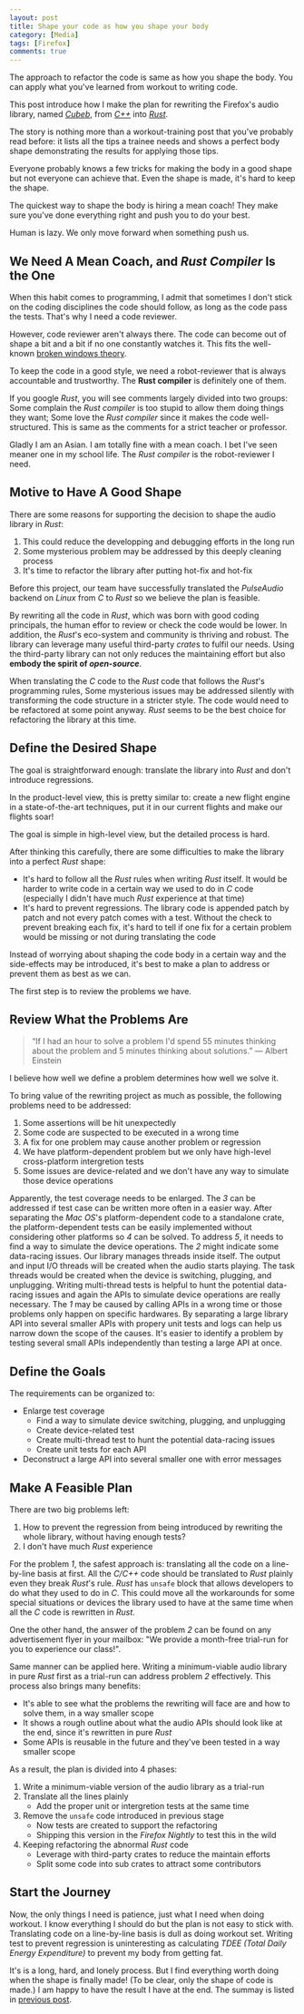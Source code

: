 ```yaml
---
layout: post
title: Shape your code as how you shape your body
category: [Media]
tags: [Firefox]
comments: true
---
```


The approach to refactor the code is same as how you shape the body.
You can apply what you've learned from workout to writing code.

<!--read more-->

This post introduce how I make the plan for rewriting the Firefox's audio library,
named [*Cubeb*][cubeb], from [*C++*][cubeb-audiounit] into [*Rust*][cubeb-coreaudio-rs].

The story is nothing more than a workout-training post that you've probably read before:
it lists all the tips a trainee needs and shows a perfect body shape demonstrating
the results for applying those tips.

Everyone probably knows a few tricks for making the body in a good shape
but not everyone can achieve that.
Even the shape is made, it's hard to keep the shape.

The quickest way to shape the body is hiring a mean coach!
They make sure you've done everything right and push you to do your best.

Human is lazy. We only move forward when something push us.

## We Need A Mean Coach, and *Rust Compiler* Is the One

When this habit comes to programming,
I admit that sometimes I don't stick on the coding disciplines the code should follow,
as long as the code pass the tests.
That's why I need a code reviewer.

However, code reviewer aren't always there.
The code can become out of shape a bit and a bit if no one constantly watches it.
This fits the well-known [broken windows theory](https://en.wikipedia.org/wiki/Broken_windows_theory).

To keep the code in a good style, we need a robot-reviewer that is always accountable and trustworthy.
The **Rust compiler** is definitely one of them.

If you google *Rust*, you will see comments largely divided into two groups:
Some complain the *Rust compiler* is too stupid to allow them doing things they want;
Some love the *Rust compiler* since it makes the code well-structured.
This is same as the comments for a strict teacher or professor.

Gladly I am an Asian. I am totally fine with a mean coach.
I bet I've seen meaner one in my school life.
The *Rust compiler* is the robot-reviewer I need.

## Motive to Have A Good Shape

There are some reasons for supporting the decision
to shape the audio library in *Rust*:

1. This could reduce the developping and debugging efforts in the long run
2. Some mysterious problem may be addressed by this deeply cleaning process
3. It's time to refactor the library after putting hot-fix and hot-fix

Before this project, our team have successfully translated
the *PulseAudio* backend on *Linux* from *C* to *Rust* so
we believe the plan is feasible.

By rewriting all the code in *Rust*, which was born with good coding principals,
the human effor to review or check the code would be lower.
In addition, the *Rust*'s eco-system and community is thriving and robust.
The library can leverage many useful third-party *crate*s to fulfil our needs.
Using the third-party library can not only reduces the maintaining effort
but also __embody the spirit of *open-source*__.

When translating the *C* code to the *Rust* code that follows the *Rust*'s programming rules,
Some mysterious issues may be addressed silently
with transforming the code structure in a stricter style.
The code would need to be refactored at some point anyway.
*Rust* seems to be the best choice for refactoring the library at this time.

## Define the Desired Shape

The goal is straightforward enough:
translate the library into *Rust* and don't introduce regressions.

In the product-level view, this is pretty similar to:
create a new flight engine in a state-of-the-art techniques,
put it in our current flights and make our flights soar!

The goal is simple in high-level view, but the detailed process is hard.

After thinking this carefully,
there are some difficulties to make the library into a perfect *Rust* shape:

- It's hard to follow all the *Rust* rules when writing *Rust* itself.
  It would be harder to write code in a certain way we used to do in *C* code
  (especially I didn't have much *Rust* experience at that time)
- It's hard to prevent regressions.
  The library code is appended patch by patch and not every patch comes with a test.
  Without the check to prevent breaking each fix, it's hard to tell
  if one fix for a certain problem would be missing or not
  during translating the code

Instead of worrying about shaping the code body in a certain way
and the side-effects may be introduced,
it's best to make a plan to address or prevent them as best as we can.

The first step is to review the problems we have.

## Review What the Problems Are

> “If I had an hour to solve a problem
> I'd spend 55 minutes thinking about the problem
> and 5 minutes thinking about solutions.”
> ― Albert Einstein

I believe how well we define a problem determines how well we solve it.

To bring value of the rewriting project as much as possible,
the following problems need to be addressed:

1. Some assertions will be hit unexpectedly
2. Some code are suspected to be executed in a wrong time
3. A fix for one problem may cause another problem or regression
4. We have platform-dependent problem but we only have high-level cross-platform intergretion tests
5. Some issues are device-related and we don't have any way to simulate those device operations

Apparently, the test coverage needs to be enlarged.
The _3_ can be addressed if test case can be written more often in a easier way.
After separating the *Mac OS*'s platform-dependent code to a standalone crate,
the platform-dependent tests can be easily implemented without considering other platforms
so _4_ can be solved.
To address _5_, it needs to find a way to simulate the device operations.
The _2_ might indicate some data-racing issues.
Our library manages threads inside itself.
The output and input I/O threads will be created when the audio starts playing.
The task threads would be created when the device is switching, plugging, and unplugging.
Writing multi-thread tests is helpful to hunt the potential data-racing issues
and again the APIs to simulate device operations are really necessary.
The _1_ may be caused by calling APIs in a wrong time
or those problems only happen on specific hardwares.
By separating a large library API into several smaller APIs
with propery unit tests and logs can help us narrow down the scope of the causes.
It's easier to identify a problem by testing several small APIs independently
than testing a large API at once.

## Define the Goals

The requirements can be organized to:

- Enlarge test coverage
  - Find a way to simulate device switching, plugging, and unplugging
  - Create device-related test
  - Create multi-thread test to hunt the potential data-racing issues
  - Create unit tests for each API
- Deconstruct a large API into several smaller one with error messages

## Make A Feasible Plan

There are two big problems left:

1. How to prevent the regression from being introduced by rewriting the whole library, without having enough tests?
2. I don't have much *Rust* experience

For the problem _1_, the safest approach is: 
translating all the code on a line-by-line basis at first.
All the *C/C++* code should be translated to *Rust* plainly even they break *Rust*'s rule.
*Rust* has `unsafe` block that allows developers to do what they used to do in *C*.
This could move all the workarounds for some special situations or devices
the library used to have at the same time when all the *C* code is rewritten in *Rust*.

One the other hand, the answer of the problem _2_ can be found
on any advertisement flyer in your mailbox:
"We provide a month-free trial-run for you to experience our class!".

Same manner can be applied here.
Writing a minimum-viable audio library in pure *Rust* first as a trial-run
can address problem _2_ effectively. This process also brings many benefits:

- It's able to see what the problems the rewriting will face are and how to solve them,
  in a way smaller scope
- It shows a rough outline about what the audio APIs should look like at the end,
  since it's rewritten in pure *Rust*
- Some APIs is reusable in the future and they've been tested in a way smaller scope

As a result, the plan is divided into 4 phases:

1. Write a minimum-viable version of the audio library as a trial-run
2. Translate all the lines plainly
   - Add the proper unit or intergretion tests at the same time
3. Remove the `unsafe` code introduced in previous stage
   - Now tests are created to support the refactoring
   - Shipping this version in the *Firefox Nightly* to test this in the wild
4. Keeping refactoring the abnormal *Rust* code
   - Leverage with third-party crates to reduce the maintain efforts
   - Split some code into sub crates to attract some contributors

## Start the Journey

Now, the only things I need is patience, just what I need when doing workout.
I know everything I should do but the plan is not easy to stick with.
Translating code on a line-by-line basis is dull as doing workout set.
Writing test to prevent regression is uninteresting as
calculating *TDEE (Total Daily Energy Expenditure)* to prevent my body from getting fat.

It's is a long, hard, and lonely process.
But I find everything worth doing when the shape is finally made!
(To be clear, only the shape of code is made.)
I am happy to have the result I have at the end.
The summay is listed in [previous post][prev].

[prev]: summary-of-cubeb-oxidation-on-mac-os

[cubeb]: https://github.com/kinetiknz/cubeb
[cubeb-audiounit]: https://github.com/kinetiknz/cubeb/blob/master/src/cubeb_audiounit.cpp
[cubeb-coreaudio-rs]: https://github.com/ChunMinChang/cubeb-coreaudio-rs